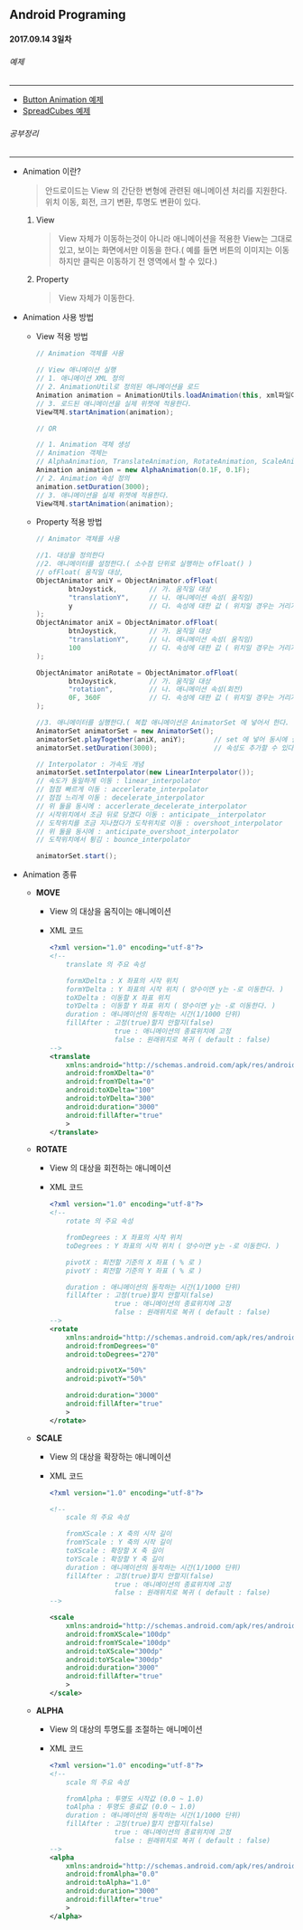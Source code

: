 Android Programing
----------------------------------------------------
#### 2017.09.14 3일차

###### 예제
____________________________________________________

  - [Button Animation 예제]()
  - [SpreadCubes 예제]()

###### 공부정리
____________________________________________________

  - Animation 이란?

    > 안드로이드는 View 의 간단한 변형에 관련된 애니메이션 처리를 지원한다. 위치 이동, 회전, 크기 변환, 투명도 변환이 있다.

    1. View

        >  View 자체가 이동하는것이 아니라 애니메이션을 적용한 View는 그대로 있고, 보이는 화면에서만 이동을 한다.( 예를 들면 버튼의 이미지는 이동하지만 클릭은 이동하기 전 영역에서 할 수 있다.)

    2. Property

        > View 자체가 이동한다.

  - Animation 사용 방법

    - View 적용 방법

        ```java
        // Animation 객체를 사용

        // View 애니메이션 실행
        // 1. 애니메이션 XML 정의
        // 2. AnimationUtil로 정의된 애니메이션을 로드
        Animation animation = AnimationUtils.loadAnimation(this, xml파일이름);
        // 3. 로드된 애니메이션을 실제 위젯에 적용한다.
        View객체.startAnimation(animation);

        // OR

        // 1. Animation 객체 생성
        // Animation 객체는
        // AlphaAnimation, TranslateAnimation, RotateAnimation, ScaleAnimation 이 있다.
        Animation animation = new AlphaAnimation(0.1F, 0.1F);
        // 2. Animation 속성 정의
        animation.setDuration(3000);
        // 3. 애니메이션을 실제 위젯에 적용한다.
        View객체.startAnimation(animation);
        ```

    - Property 적용 방법

        ```java
        // Animator 객체를 사용

        //1. 대상을 정의한다
        //2. 애니메이터를 설정한다.( 소수점 단위로 실행하는 ofFloat() )
        // ofFloat( 움직일 대상,
        ObjectAnimator aniY = ObjectAnimator.ofFloat(
                btnJoystick,        // 가. 움직일 대상
                "translationY",     // 나. 애니메이션 속성( 움직임)
                y                   // 다. 속성에 대한 값 ( 위치일 경우는 거리가 된다 )
        );
        ObjectAnimator aniX = ObjectAnimator.ofFloat(
                btnJoystick,        // 가. 움직일 대상
                "translationY",     // 나. 애니메이션 속성( 움직임)
                100                 // 다. 속성에 대한 값 ( 위치일 경우는 거리가 된다 )
        );

        ObjectAnimator aniRotate = ObjectAnimator.ofFloat(
                btnJoystick,        // 가. 움직일 대상
                "rotation",         // 나. 애니메이션 속성(회전)
                0F, 360F            // 다. 속성에 대한 값 ( 위치일 경우는 거리가 된다 )
        );

        //3. 애니메이터를 실행한다.( 복합 애니메이션은 AnimatorSet 에 넣어서 한다. )
        AnimatorSet animatorSet = new AnimatorSet();
        animatorSet.playTogether(aniX, aniY);       // set 에 넣어 동시에 실행하게 한다.
        animatorSet.setDuration(3000);              // 속성도 추가할 수 있다.

        // Interpolator : 가속도 개념
        animatorSet.setInterpolator(new LinearInterpolator());
        // 속도가 동일하게 이동 : linear_interpolator
        // 점점 빠르게 이동 : accerlerate_interpolator
        // 점점 느리게 이동 : decelerate_interpolator
        // 위 둘을 동시에 : accerlerate_decelerate_interpolator
        // 시작위치에서 조금 뒤로 당겼다 이동 : anticipate__interpolator
        // 도착위치를 조금 지나쳤다가 도착위치로 이동 : overshoot_interpolator
        // 위 둘을 동시에 : anticipate_overshoot_interpolator
        // 도착위치에서 튕김 : bounce_interpolator

        animatorSet.start();
        ```

  - Animation 종류

    - __MOVE__

        - View 의 대상을 움직이는 애니메이션

        - XML 코드

            ```xml
            <?xml version="1.0" encoding="utf-8"?>
            <!--
                translate 의 주요 속성

                formXDelta : X 좌표의 시작 위치
                formYDelta : Y 좌표의 시작 위치 ( 양수이면 y는 -로 이동한다. )
                toXDelta : 이동할 X 좌표 위치
                toYDelta : 이동할 Y 좌표 위치 ( 양수이면 y는 -로 이동한다. )
                duration : 애니메이션의 동작하는 시간(1/1000 단위)
                fillAfter : 고정(true)할지 안할지(false)
                            true : 애니메이션의 종료위치에 고정
                            false : 원래위치로 복귀 ( default : false)
            -->
            <translate
                xmlns:android="http://schemas.android.com/apk/res/android"
                android:fromXDelta="0"
                android:fromYDelta="0"
                android:toXDelta="100"
                android:toYDelta="300"
                android:duration="3000"
                android:fillAfter="true"
                >
            </translate>            
            ```

    - __ROTATE__

        - View 의 대상을 회전하는 애니메이션

        - XML 코드

            ```XML
            <?xml version="1.0" encoding="utf-8"?>
            <!--
                rotate 의 주요 속성

                fromDegrees : X 좌표의 시작 위치
                toDegrees : Y 좌표의 시작 위치 ( 양수이면 y는 -로 이동한다. )

                pivotX : 회전할 기준의 X 좌표 ( % 로 )
                pivotY : 회전할 기준의 Y 좌표 ( % 로 )

                duration : 애니메이션의 동작하는 시간(1/1000 단위)
                fillAfter : 고정(true)할지 안할지(false)
                            true : 애니메이션의 종료위치에 고정
                            false : 원래위치로 복귀 ( default : false)
            -->
            <rotate
                xmlns:android="http://schemas.android.com/apk/res/android"
                android:fromDegrees="0"
                android:toDegrees="270"

                android:pivotX="50%"
                android:pivotY="50%"

                android:duration="3000"
                android:fillAfter="true"
                >
            </rotate>
            ```

    - __SCALE__

        - View 의 대상을 확장하는 애니메이션

        - XML 코드

            ```XML
            <?xml version="1.0" encoding="utf-8"?>

            <!--
                scale 의 주요 속성

                fromXScale : X 축의 시작 길이
                fromYScale : Y 축의 시작 길이
                toXScale : 확장할 X 축 길이
                toYScale : 확장할 Y 축 길이
                duration : 애니메이션의 동작하는 시간(1/1000 단위)
                fillAfter : 고정(true)할지 안할지(false)
                            true : 애니메이션의 종료위치에 고정
                            false : 원래위치로 복귀 ( default : false)
            -->

            <scale
                xmlns:android="http://schemas.android.com/apk/res/android"
                android:fromXScale="100dp"
                android:fromYScale="100dp"
                android:toXScale="300dp"
                android:toYScale="300dp"
                android:duration="3000"
                android:fillAfter="true"
                >
            </scale>            
            ```

    - __ALPHA__

        - View 의 대상의 투명도를 조절하는 애니메이션

        - XML 코드

            ```XML
            <?xml version="1.0" encoding="utf-8"?>
            <!--
                scale 의 주요 속성

                fromAlpha : 투명도 시작값 (0.0 ~ 1.0)
                toAlpha : 투명도 종료값 (0.0 ~ 1.0)
                duration : 애니메이션의 동작하는 시간(1/1000 단위)
                fillAfter : 고정(true)할지 안할지(false)
                            true : 애니메이션의 종료위치에 고정
                            false : 원래위치로 복귀 ( default : false)
            -->
            <alpha
                xmlns:android="http://schemas.android.com/apk/res/android"
                android:fromAlpha="0.0"
                android:toAlpha="1.0"
                android:duration="3000"
                android:fillAfter="true"
                >
            </alpha>            
            ```
